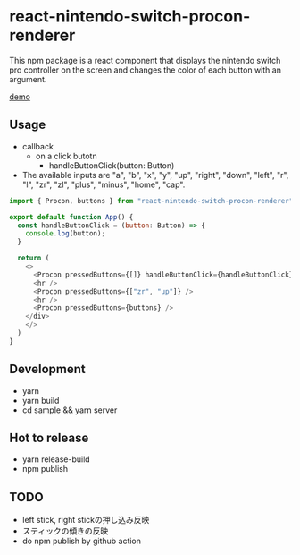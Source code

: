 # react-nintendo-switch-procon-renderer
This npm package is a react component that displays the nintendo switch pro controller on the screen and changes the color of each button with an argument.  
  
[demo](https://codesandbox.io/s/eact-gamepad-procon-sample-49cdb1)

## Usage
* callback
  * on a click butotn
    * handleButtonClick(button: Button)
* The available inputs are "a", "b", "x", "y", "up", "right", "down", "left", "r", "l", "zr", "zl", "plus", "minus", "home", "cap".

```javascript
import { Procon, buttons } from "react-nintendo-switch-procon-renderer";

export default function App() {
  const handleButtonClick = (button: Button) => {
    console.log(button);
  }

  return (
    <>
      <Procon pressedButtons={[]} handleButtonClick={handleButtonClick} />
      <hr />
      <Procon pressedButtons={["zr", "up"]} />
      <hr />
      <Procon pressedButtons={buttons} />
    </div>
    </>
  )
}
```

## Development
* yarn
* yarn build
* cd sample && yarn server

## Hot to release
* yarn release-build
* npm publish

## TODO
* left stick, right stickの押し込み反映
* スティックの傾きの反映
* do npm publish by github action
